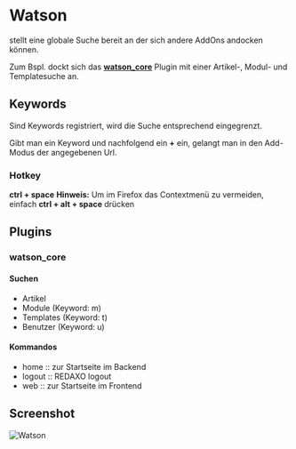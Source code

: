 
Watson
=================

stellt eine globale Suche bereit an der sich andere AddOns andocken können.

Zum Bspl. dockt sich das **[watson_core](https://github.com/tbaddade/redaxo_watson/blob/master/README.md#watson_core)** Plugin mit einer Artikel-, Modul- und Templatesuche an.


Keywords
-----------------

Sind Keywords registriert, wird die Suche entsprechend eingegrenzt.

Gibt man ein Keyword und nachfolgend ein **+** ein, gelangt man in den Add-Modus der angegebenen Url.


### Hotkey

**ctrl + space**
**Hinweis:** Um im Firefox das Contextmenü zu vermeiden, einfach **ctrl + alt + space** drücken



Plugins
-----------------

### watson_core

#### Suchen

* Artikel
* Module (Keyword: m)
* Templates (Keyword: t)
* Benutzer (Keyword: u)


#### Kommandos

* home :: zur Startseite im Backend
* logout :: REDAXO logout
* web :: zur Startseite im Frontend



Screenshot
--------------------------------------------
![Watson](http://blumbeet.com/screens/github/watson/watson.png)
